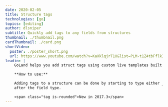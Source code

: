 ```yaml
---
date: 2020-02-05
title: Structure tags
technologies: [go]
topics: [editing]
author: dlsniper
subtitle: Quickly add tags to any fields from structures
thumbnail: ./thumbnail.png
cardThumbnail: ./card.png
shortVideo:
  poster: ./poster_short.png
  url: https://www.youtube.com/watch?v=KaXklqjrT1U&list=PLM-t1Z4tbFflkIOaap4P-BV30ZrZwrDld&index=3
leadin: |
    GoLand helps you add struct tags using custom live templates built into the IDE.

    **How to use:**

    Adding tags to a structure can be done by starting to type either _json_ or _xml_
    after the field type.

    <span class="tag is-rounded">New in 2017.3</span>
---
```

